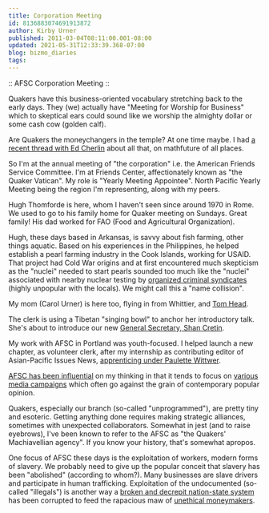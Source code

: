 ```yaml
---
title: Corporation Meeting
id: 8136883074691913872
author: Kirby Urner
published: 2011-03-04T08:11:00.001-08:00
updated: 2021-05-31T12:33:39.368-07:00
blog: bizmo_diaries
tags: 
---
```


[](https://www.flickr.com/photos/kirbyurner/albums/72157626076057099)

:: AFSC Corporation Meeting ::

Quakers have this business-oriented vocabulary stretching back to the early days.  They (we) actually have "Meeting for Worship for Business" which to skeptical ears could sound like we worship the almighty dollar or some cash cow (golden calf).  

Are Quakers the moneychangers in the temple?  At one time maybe.  I had [a recent thread with Ed Cherlin](http://controlroom.blogspot.com/2011/01/2011-day-one.html) about all that, on mathfuture of all places.

So I'm at the annual meeting of "the corporation" i.e. the American Friends Service Committee. I'm at Friends Center, affectionately known as "the Quaker Vatican".  My role is "Yearly Meeting Appointee".  North Pacific Yearly Meeting being the region I'm representing, along with my peers.

Hugh Thomforde is here, whom I haven't seen since around 1970 in Rome.  We used to go to his family home for Quaker meeting on Sundays.  Great family!  His dad worked for FAO (Food and Agricultural Organization).  

Hugh, these days based in Arkansas, is savvy about fish farming, other things aquatic. Based on his experiences in the Philippines, he helped establish a pearl farming industry in the Cook Islands, working for USAID.  That project had Cold War origins and at first encountered much skepticism as the "nuclei" needed to start pearls sounded too much like the "nuclei" associated with nearby nuclear testing by [organized criminal syndicates](http://controlroom.blogspot.com/2010/12/countdown-to-zero-game.html) (highly unpopular with the locals). We might call this a "name collision".

My mom (Carol Urner) is here too, flying in from Whittier, and [Tom Head](http://controlroom.blogspot.com/2006/03/back-wired.html).

The clerk is using a Tibetan "singing bowl" to anchor her introductory talk.  She's about to introduce our new [General Secretary, Shan Cretin](http://afriendlyletter.com/index.php/hard-core-quaker/flash-afsc-picks-shan-cretin-as-new-gen-secty/).

My work with AFSC in Portland was youth-focused.  I helped launch a new chapter, as volunteer clerk, after my internship as contributing editor of Asian-Pacific Issues News, [apprenticing under Paulette Wittwer](http://mybizmo.blogspot.com/2009/06/prisoners-for-pelau.html).

[AFSC has been influential](http://controlroom.blogspot.com/2010/02/notes-from-lunch.html) on my thinking in that it tends to focus on [various media campaigns](http://mybizmo.blogspot.com/2010/07/marketing-campaigns.html) which often go against the grain of contemporary popular opinion.

Quakers, especially our branch (so-called "unprogrammed"), are pretty tiny and esoteric. Getting anything done requires making strategic alliances, sometimes with unexpected collaborators.  Somewhat in jest (and to raise eyebrows), I've been known to refer to the AFSC as "the Quakers' Machiavellian agency".  If you know your history, that's somewhat apropos.

One focus of AFSC these days is the exploitation of workers, modern forms of slavery.  We probably need to give up the popular conceit that slavery has been "abolished" (according to whom?).  Many businesses are slave drivers and participate in human trafficking.  Exploitation of the undocumented (so-called "illegals") is another way a [broken and decrepit nation-state system](http://worldgame.blogspot.com/2006/07/pr-for-pl.html) has been corrupted to feed the rapacious maw of [unethical moneymakers](http://www.grunch.net/synergetics/grunch.html).
